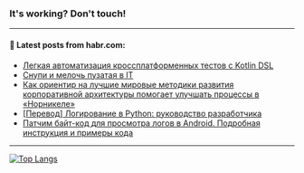 ### It's working? Don't touch!

---
<!--
#### 🛠️ Technical stack:

![C++](https://img.shields.io/badge/C++-informational?logo=c%2B%2B&style=flat&logoColor=white&color=9C033A)
![Java](https://img.shields.io/badge/Java-informational?logo=java&style=flat&logoColor=white&color=007396)
![Kotlin](https://img.shields.io/badge/Kotlin-informational?logo=Kotlin&style=flat&logoColor=white&color=0095D5)
![JS](https://img.shields.io/badge/JS-informational?logo=javaScript&style=flat&logoColor=black&color=F7Df1E) <br>
![HTML5](https://img.shields.io/badge/HTML5-informational?logo=html5&style=flat&logoColor=white&color=E34F26)
![CSS3](https://img.shields.io/badge/CSS3-informational?logo=css3&style=flat&logoColor=white&color=157286)
![Sass](https://img.shields.io/badge/Saas-informational?logo=sass&style=flat&logoColor=white&color=hotpink)
![PHP](https://img.shields.io/badge/PHP-informational?logo=php&style=flat&logoColor=white&color=777BB4) <br>
![WebPAck](https://img.shields.io/badge/WebPack-informational?logo=webPack&style=flat&logoColor=white&color=FF6F00)
![Bootstrap](https://img.shields.io/badge/Bootstrap-informational?logo=Bootstrap&style=flat&logoColor=white&color=7952B3)
![MySQL](https://img.shields.io/badge/MySQL-informational?logo=MySQL&style=flat&logoColor=white&color=00f) <br>
![NodeJS](https://img.shields.io/badge/NodeJS-informational?logo=node.js&style=flat&logoColor=white&color=43853D)
![Spring](https://img.shields.io/badge/Spring-informational?logo=Spring&style=flat&logoColor=white&color=0A9EDC)
![Angular](https://img.shields.io/badge/Vue-informational?logo=vue.js&style=flat&logoColor=white&color=red)
![Git](https://img.shields.io/badge/Git-informational?logo=git&style=flat&logoColor=white&color=darkorange)

___
-->

#### 💬 Latest posts from habr.com:

<!-- BLOG-POST-LIST:START -->
- [Легкая автоматизация кроссплатформенных тестов с Kotlin DSL](https://habr.com/ru/post/685198/?utm_source=habrahabr&utm_medium=rss&utm_campaign=685198)
- [Снупи и мелочь пузатая в IT](https://habr.com/ru/post/684762/?utm_source=habrahabr&utm_medium=rss&utm_campaign=684762)
- [Как ориентир на лучшие мировые методики развития корпоративной архитектуры помогает улучшать процессы в «Норникеле»](https://habr.com/ru/post/685158/?utm_source=habrahabr&utm_medium=rss&utm_campaign=685158)
- [[Перевод] Логирование в Python: руководство разработчика](https://habr.com/ru/post/683880/?utm_source=habrahabr&utm_medium=rss&utm_campaign=683880)
- [Патчим байт-код для просмотра логов в Android. Подробная инструкция и примеры кода](https://habr.com/ru/post/685142/?utm_source=habrahabr&utm_medium=rss&utm_campaign=685142)
<!-- BLOG-POST-LIST:END -->

---

[![Top Langs](https://github-readme-stats.vercel.app/api/top-langs/?username=zloylis&layout=compact&hide_border=true&theme=dracula)](https://github.com/zloylis)
